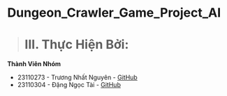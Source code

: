 # Dungeon_Crawler_Game_Project_AI

> # III. Thực Hiện Bởi:

**Thành Viên Nhóm**
+ 23110273 - Trương Nhất Nguyên - [GitHub](https://github.com/Nnguyen-dev2805)
+ 23110304 - Đặng Ngọc Tài - [GitHub](https://github.com/taidang05)

